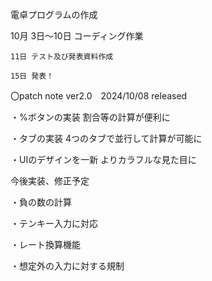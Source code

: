 電卓プログラムの作成　

10月
    3日～10日 コーディング作業
    
    11日 テスト及び発表資料作成
    
    15日 発表！


〇patch note ver2.0　2024/10/08 released

・%ボタンの実装
	割合等の計算が便利に

・タブの実装
	4つのタブで並行して計算が可能に

・UIのデザインを一新
	よりカラフルな見た目に




今後実装、修正予定

・負の数の計算

・テンキー入力に対応

・レート換算機能

・想定外の入力に対する規制

